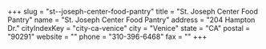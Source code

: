 +++
slug = "st--joseph-center-food-pantry"
title = "St. Joseph Center Food Pantry"
name = "St. Joseph Center Food Pantry"
address = "204 Hampton Dr."
cityIndexKey = "city-ca-venice"
city = "Venice"
state = "CA"
postal = "90291"
website = ""
phone = "310-396-6468"
fax = ""
+++
